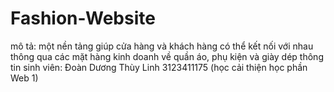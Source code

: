# Fashion-Website
mô tả: một nền tảng giúp cửa hàng và khách hàng có thể kết nối với nhau thông qua các mặt hàng kinh doanh về quần áo, phụ kiện và giày dép
thông tin sinh viên: Đoàn Dương Thùy Linh 3123411175 (học cải thiện học phần Web 1)
